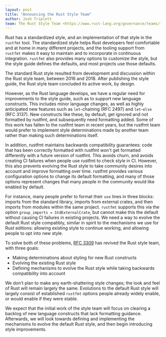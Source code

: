 ```yaml
---
layout: post
title: "Announcing the Rust Style Team"
author: Josh Triplett
team: The Rust Style Team <https://www.rust-lang.org/governance/teams/lang#Style team>
---
```


Rust has a standardized style, and an implementation of that style in the
`rustfmt` tool. The standardized style helps Rust developers feel comfortable
and at home in many different projects, and the tooling support from `rustfmt`
makes it easy to maintain and to incorporate in continuous integration.
`rustfmt` also provides many options to customize the style, but the style
guide defines the defaults, and most projects use those defaults.

The standard Rust style resulted from development and discussion within the
Rust style team, between 2016 and 2018. After publishing the style guide, the
Rust style team concluded its active work, by design.

However, as the Rust language develops, we have a regular need for improvements
to the style guide, such as to support new language constructs. This includes
minor language changes, as well as highly anticipated new features such as
`let`-chaining (RFC 2497) and `let`-`else` (RFC 3137). New constructs like
these, by default, get ignored and not formatted by rustfmt, and subsequently
need formatting added. Some of this work has fallen to the rustfmt team in
recent years, but the rustfmt team would prefer to implement style
determinations made by another team rather than making such determinations
itself.

In addition, rustfmt maintains backwards compatibility guarantees: code that
has been correctly formatted with rustfmt won't get formatted differently with
a future version of rustfmt. This avoids churn, and avoids creating CI failures
when people use rustfmt to check style in CI. However, this also prevents
evolving the Rust style to take community desires into account and improve
formatting over time. rustfmt provides various configuration options to change
its default formatting, and many of those options represent changes that many
people in the community would like enabled by default.

For instance, many people prefer to format their `use` lines in three blocks:
imports from the standard library, imports from external crates, and then
imports from modules within the same project. `rustfmt` supports this via the
option `group_imports = StdExternalCrate`, but cannot make this the default
without causing CI failures in existing projects. We need a way to evolve the
default Rust style compatibly, similar in spirit to the mechanisms we use for
Rust editions: allowing existing style to continue working, and allowing people
to opt into new style.

To solve both of these problems, [RFC
3309](https://rust-lang.github.io/rfcs/3309-style-team.html) has revived the
Rust style team, with three goals:

- Making determinations about styling for new Rust constructs
- Evolving the existing Rust style
- Defining mechanisms to evolve the Rust style while taking backwards
  compatibility into account

We don't plan to make any earth-shattering style changes; the look and feel of
Rust will remain largely the same. Evolutions to the default Rust style will
largely consist of established `rustfmt` options people already widely enable,
or would enable if they were stable.

We expect that the initial work of the style team will focus on clearing a
backlog of new language constructs that lack formatting guidance. Afterwards,
we will look towards defining and implementing the mechanisms to evolve the
default Rust style, and then begin introducing style improvements.
